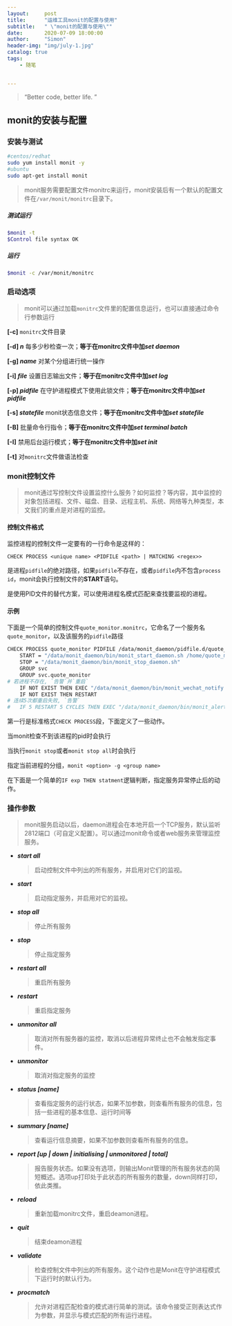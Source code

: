 ```yaml
---
layout:     post
title:      "运维工具monit的配置与使用"
subtitle:   " \"monit的配置与使用\""
date:       2020-07-09 18:00:00
author:     "Simon"
header-img: "img/july-1.jpg"
catalog: true
tags:
    - 随笔


---
```


> “Better code, better life. ”


## monit的安装与配置

### 安装与测试

```bash
#centos/redhat
sudo yum install monit -y
#ubuntu
sudo apt-get install monit
```

> monit服务需要配置文件monitrc来运行，monit安装后有一个默认的配置文件在`/var/monit/monitrc`目录下。

##### 测试运行

```bash
$monit -t
$Control file syntax OK
```

##### 运行

```bash
$monit -c /var/monit/monitrc
```

### 启动选项

> monit可以通过加载`monitrc`文件里的配置信息运行，也可以直接通过命令行参数运行

**[-c]**						`monitrc`文件目录

**[-d] *n***					每多少秒检查一次；**等于在monitrc文件中加*set daemon***

**[-g] *name***			对某个分组进行统一操作

**[-i]  *file***				 设置日志输出文件；**等于在monitrc文件中加*set log***	

**[-p] *pidfile***		   在守护进程模式下使用此锁文件；**等于在monitrc文件中加*set pidfile***

**[-s] *statefile***		monit状态信息文件；**等于在monitrc文件中加*set statefile***

**[-B]**						批量命令行指令；**等于在monitrc文件中加*set terminal batch***

**[-I]**						 禁用后台运行模式；**等于在monitrc文件中加*set init***

**[-t]**						对`monitrc`文件做语法检查

### monit控制文件



> monit通过写控制文件设置监控什么服务？如何监控？等内容，其中监控的对象包括进程、文件、磁盘、目录、远程主机、系统、网络等九种类型，本文我们的重点是对进程的监控。



#### 控制文件格式



监控进程的控制文件一定要有的一行命令是这样的：

```
CHECK PROCESS <unique name> <PIDFILE <path> | MATCHING <regex>>
```

<path>是进程`pidfile`的绝对路径，如果`pidfile`不存在，或者`pidfile`内不包含`process id`，monit会执行控制文件的**START**语句。

<regex>是使用PID文件的替代方案，可以使用进程名模式匹配来查找要监视的进程。



#### 示例  



下面是一个简单的控制文件`quote_monitor.monitrc`，它命名了一个服务名`quote_monitor`，以及该服务的`pidfile`路径  



```bash
CHECK PROCESS quote_monitor PIDFILE /data/monit_daemon/pidfile.d/quote_monitor.pid
    START = "/data/monit_daemon/bin/monit_start_daemon.sh /home/quote_monitor/quote_monitor"
	STOP = "/data/monit_daemon/bin/monit_stop_daemon.sh"
	GROUP svc
	GROUP svc.quote_monitor
# 若进程不存在, `告警`并`重启`
	IF NOT EXIST THEN EXEC "/data/monit_daemon/bin/monit_wechat_notify.sh" ELSE IF SUCCEEDED THEN EXEC "/data/monit_daemon/bin/monit_wechat_notify.sh"
	IF NOT EXIST THEN RESTART
# 连续5次都重启失败, `告警`
#	IF 5 RESTART 5 CYCLES THEN EXEC "/data/monit_daemon/bin/monit_alert_to_dingtalk.sh"
```

  

第一行是标准格式`CHECK PROCESS`段，下面定义了一些动作。  

<START> 当monit检查不到该进程的pid时会执行  

<STOP>当执行`monit stop`或者`monit stop all`时会执行  

<GROUP>指定当前进程的分组，`monit <option> -g <group name> ` 

在下面是一个简单的`IF exp THEN statment`逻辑判断，指定服务异常停止后的动作。  



### 操作参数

> monit服务启动以后，daemon进程会在本地开启一个TCP服务，默认监听2812端口（可自定义配置）。可以通过monit命令或者web服务来管理监控服务。

* ***start all***

  > 启动控制文件中列出的所有服务，并启用对它们的监视。

* ***start <name>***

  > 启动指定服务，并启用对它的监视。

* ***stop all***

  > 停止所有服务

* ***stop <name>***

  > 停止指定服务

* ***restart all***

  > 重启所有服务

* ***restart <name>***

  > 重启指定服务

* ***unmonitor all***

  > 取消对所有服务器的监控，取消以后进程异常终止也不会触发指定事件。

* ***unmonitor <name>***

  > 取消对指定服务的监控

* ***status [name]***

  > 查看指定服务的运行状态，如果不加参数，则查看所有服务的信息，包括一些进程的基本信息、运行时间等

* ***summary [name]***

  > 查看运行信息摘要，如果不加参数则查看所有服务的信息。

* ***report [up | down | initialising | unmonitored | total]***

  > 报告服务状态。如果没有选项，则输出Monit管理的所有服务状态的简短概述。选项up打印处于此状态的所有服务的数量，down同样打印，依此类推。

* ***reload***

  > 重新加载monitrc文件，重启deamon进程。

* ***quit***

  > 结束deamon进程

* ***validate***

  > 检查控制文件中列出的所有服务。这个动作也是Monit在守护进程模式下运行时的默认行为。

* ***procmatch <regex>***

  > 允许对进程匹配检查的模式进行简单的测试。该命令接受正则表达式作为参数，并显示与模式匹配的所有运行进程。